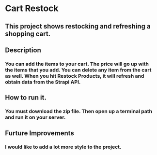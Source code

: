 # Cart Restock
## This project shows restocking and refreshing a shopping cart.

## Description
### You can add the items to your cart. The price will go up with the items that you add. You can delete any item from the cart as well. When you hit Restock Products, it will refresh and obtain data from the Strapi API.

## How to run it.
### You must download the zip file. Then open up a terminal path and run it on your server. 

## Furture Improvements
### I would like to add a lot more style to the project. 
